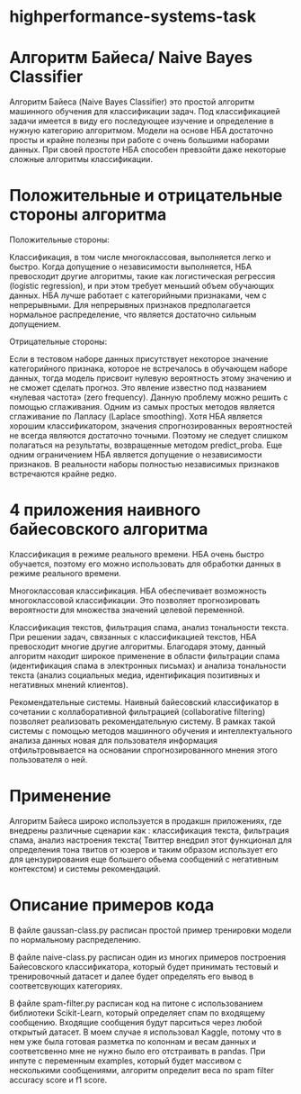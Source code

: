 # highperformance-systems-task

# Алгоритм Байеса/ Naive Bayes Classifier
Алгоритм Байеса (Naive Bayes Classifier) это простой алгоритм машинного обучения для классификации задач. Под классификацией задачи имеется в виду его последующее изучение и определение в нужную категорию алгоритмом. 
Модели на основе НБА достаточно просты и крайне полезны при работе с очень большими наборами данных. При своей простоте НБА способен превзойти даже некоторые сложные алгоритмы классификации.


# Положительные и отрицательные стороны алгоритма

Положительные стороны:

Классификация, в том числе многоклассовая, выполняется легко и быстро.
Когда допущение о независимости выполняется, НБА превосходит другие алгоритмы, такие как логистическая регрессия (logistic regression), и при этом требует меньший объем обучающих данных.
НБА лучше работает с категорийными признаками, чем с непрерывными. Для непрерывных признаков предполагается нормальное распределение, что является достаточно сильным допущением.

Отрицательные стороны:

Если в тестовом наборе данных присутствует некоторое значение категорийного признака, которое не встречалось в обучающем наборе данных, тогда модель присвоит нулевую вероятность этому значению и не сможет сделать прогноз. Это явление известно под названием «нулевая частота» (zero frequency). Данную проблему можно решить с помощью сглаживания. Одним из самых простых методов является сглаживание по Лапласу (Laplace smoothing).
Хотя НБА является хорошим классификатором, значения спрогнозированных вероятностей не всегда являются достаточно точными. Поэтому не следует слишком полагаться на результаты, возвращенные методом predict_proba.
Еще одним ограничением НБА является допущение о независимости признаков. В реальности наборы полностью независимых признаков встречаются крайне редко.

# 4 приложения наивного байесовского алгоритма

Классификация в режиме реального времени.  НБА очень быстро обучается, поэтому его можно использовать для обработки данных в режиме реального времени.

Многоклассовая классификация.  НБА обеспечивает возможность многоклассовой классификации. Это позволяет прогнозировать вероятности для множества значений целевой переменной.

Классификация текстов, фильтрация спама, анализ тональности текста.  При решении задач, связанных с классификацией текстов, НБА превосходит многие другие алгоритмы. Благодаря этому, данный алгоритм находит широкое применение в области фильтрации спама (идентификация спама в электронных письмах) и анализа тональности текста (анализ социальных медиа, идентификация позитивных и негативных мнений клиентов).

Рекомендательные системы. Наивный байесовский классификатор в сочетании с коллаборативной фильтрацией (collaborative filtering) позволяет реализовать рекомендательную систему. В рамках такой системы с помощью методов машинного обучения и интеллектуального анализа данных новая для пользователя информация отфильтровывается на основании спрогнозированного мнения этого пользователя о ней.

# Применение 

Алгоритм Байеса широко используется в продакшн приложениях, где внедрены различные сценарии как : классификация текста, фильтрация спама, анализ настроения текста( Твиттер внедрил этот функционал для определения тона твитов от юзеров и таким образом использует его для цензурирования еще большего обьема сообщений с негативным контекстом) и системы рекомендаций.

# Описание примеров кода
В файле gaussan-class.py расписан простой пример тренировки модели по нормальному распределению.

В файле naive-class.py расписан один из многих примеров построения Байесовского классификатора, который будет принимать тестовый и тренировочный датасет и далее будет определять его вывод в соответсвующих категориях.


В файле spam-filter.py расписан код на питоне с использованием библиотеки Scikit-Learn, который определяет спам по  входящему сообщению. Входящие сообщения будут парситься через любой открытый датасет. В моем случае я использовал Kaggle, потому что в нем уже была готовая разметка по колоннам и весам данных и соответсвенно мне не нужно было его отстраивать в pandas. При инпуте с переменным examples, который будет массивом с несколькими сообщениями, алгоритм определит веса по spam filter accuracy score и f1 score.


